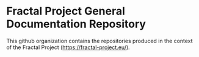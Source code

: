 # Fractal Project General Documentation Repository

This github organization contains the repositories produced in the context of the Fractal Project (https://fractal-project.eu/).
